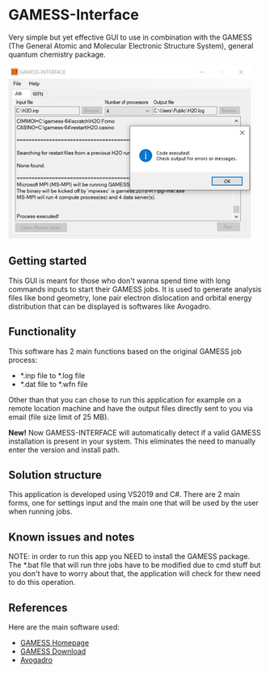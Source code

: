 # GAMESS-Interface
Very simple but yet effective GUI to use in combination with the GAMESS (The General Atomic and Molecular Electronic Structure System), general quantum chemistry package.

 ![](https://raw.githubusercontent.com/Cipulot/GAMESS-Interface/master/gamess_img.png)

## Getting started
This GUI is meant for those who don't wanna spend time with long commands inputs to start their GAMESS jobs.
It is used to generate analysis files like bond geometry, lone pair electron dislocation and orbital energy distribution that can be displayed is softwares like Avogadro.

## Functionality
This software has 2 main functions based on the original GAMESS job process:
* *.inp file to *.log file
* *.dat file to *.wfn file

Other than that you can chose to run this application for example on a remote location machine and have the output files directly sent to you via email (file size limit of 25 MB).

 **New!**
Now GAMESS-INTERFACE will automatically detect if a valid GAMESS installation is present in your system. This eliminates the need to manually enter the version and install path.
## Solution structure
This application is developed using VS2019 and C#. There are 2 main forms, one for settings input and the main one that will be used by the user when running jobs.

## Known issues and notes
NOTE: in order to run this app you NEED to install the GAMESS package. The *.bat file that will run thre jobs have to be modified due to cmd stuff but you don't have to worry about that, the application will check for thew need to do this operation.

## References
Here are the main software used:
* [GAMESS Homepage](https://www.msg.chem.iastate.edu/gamess/)
* [GAMESS Download](https://www.msg.chem.iastate.edu/gamess/download.html)
* [Avogadro](https://avogadro.cc/)
